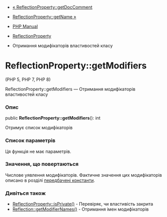 - [«
ReflectionProperty::getDocComment](reflectionproperty.getdoccomment.md)
- [ReflectionProperty::getName »](reflectionproperty.getname.md)

- [PHP Manual](index.md)
- [ReflectionProperty](class.reflectionproperty.md)
- Отримання модифікаторів властивостей класу

# ReflectionProperty::getModifiers

(PHP 5, PHP 7, PHP 8)

ReflectionProperty::getModifiers — Отримання модифікаторів властивостей
класу

### Опис

public **ReflectionProperty::getModifiers**(): int

Отримує список модифікаторів

### Список параметрів

Ця функція не має параметрів.

### Значення, що повертаються

Числове уявлення модифікаторів. Фактичне значення цих
модифікаторів описано в розділі [передбачені
константи](class.reflectionproperty.md#reflectionproperty.constants.modifiers).

### Дивіться також

- [ReflectionProperty::isPrivate()](reflectionproperty.isprivate.md) -
Перевіряє, чи властивість закрита
- [Reflection::getModifierNames()](reflection.getmodifiernames.md) -
Отримання імен модифікаторів
